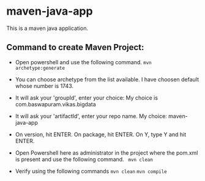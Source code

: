 # maven-java-app
This is a maven java application.

## Command to create Maven Project:

- Open powershell and use the following command.
```mvn archetype:generate```

- You can choose archetype from the list available. I have choosen default whose number is 1743.

- It will ask your 'groupId', enter your choice: My choice is com.baswapuram.vikas.bigdata

- It will ask your 'artifactId', enter your repo name. My choice: maven-java-app

- On version, hit ENTER. On package, hit ENTER. On Y, type Y and hit ENTER.

- Open Powershell here as administrator in the project where the pom.xml is present and use the following command.
 ``` mvn clean```
 
 - Verify using the following commands
 ```mvn clean```
 ```mvn compile```
    
